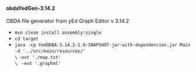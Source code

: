 <h4>obdaYedGen-3.14.2</h5>

 OBDA file generator from yEd Graph Editor v 3.14.2

 - ```mvn clean install assembly:single```
 - ```cd target```
 - `java -cp YedODBA-3.14.2-1.0-SNAPSHOT-jar-with-dependencies.jar Main `
   ` -d '../src/main/resources/'                                         \ `
   `-out './map.txt'                                                     \ `
  ` -ext '.graphml'  `
